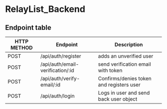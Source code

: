 # RelayList_Backend

## Endpoint table

| HTTP METHOD | Endpoint                         | Description                              |
| ----------- | -------------------------------- | ---------------------------------------- |
| POST        | /api/auth/register               | adds an unverified user                  |
| POST        | /api/auth/email-verification/:id | send verification email with token       |
| POST        | /api/auth/verify-email/:id       | Confirms/denies token and registers user |
| POST        | /api/auth/login                  | Logs in user and send back user object   |
